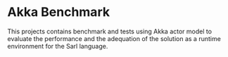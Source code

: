 # Akka Benchmark

This projects contains benchmark and tests using Akka actor model to evaluate the performance and the adequation of the
solution as a runtime environment for the Sarl language. 